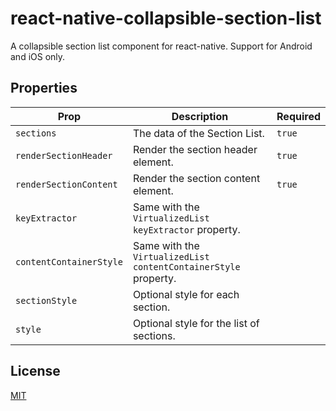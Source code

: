 # react-native-collapsible-section-list

A collapsible section list component for react-native.
Support for Android and iOS only.

## Properties

| Prop                    | Description                                                       | Required |
| ----------------------- | ----------------------------------------------------------------- | -------- |
| `sections`              | The data of the Section List.                                     | `true`   |
| `renderSectionHeader`   | Render the section header element.                                | `true`   |
| `renderSectionContent`  | Render the section content element.                               | `true`   |
| `keyExtractor`          | Same with the `VirtualizedList` `keyExtractor` property.          |          |
| `contentContainerStyle` | Same with the `VirtualizedList` `contentContainerStyle` property. |          |
| `sectionStyle`          | Optional style for each section.                                  |          |
| `style`                 | Optional style for the list of sections.                          |          |

## License

[MIT](./LICENSE)

